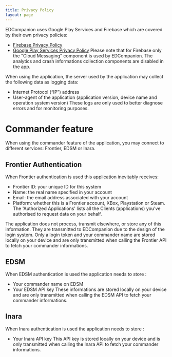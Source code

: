```yaml
---
title: Privacy Policy
layout: page
---
```


EDCompanion uses Google Play Services and Firebase which are covered by their own privacy policies:
- [Firebase Privacy Policy](https://firebase.google.com/support/privacy?hl=en)
- [Google Play Services Privacy Policy](https://policies.google.com/privacy)
Please note that for Firebase only the "Cloud Messaging" component is used by EDCompanion. The analytics and crash informations collection components are disabled in the app.

When using the application, the server used by the application may collect the following data as logging data:
- Internet Protocol (“IP”) address
- User-agent of the application (application version, device name and operation system version)
These logs are only used to better diagnose errors and for monitoring purposes.

# Commander feature 

When using the commander feature of the application, you may connect to different services: Frontier, EDSM or Inara.

## Frontier Authentication

When Frontier authentication is used this application inevitably receives:
- Frontier ID: your unique ID for this system
- Name: the real name specified in your account
- Email: the email address associated with your account
- Platform: whether this is a Frontier account, XBox, Playstation or Steam. The 'Authorized Applications' lists all the Clients (applications) you've authorised to request data on your behalf.

The application does not process, transmit elsewhere, or store any of this information. They are transmitted to EDCompanion due to the design of the login system.
Only a login token and your commander name are stored locally on your device and are only transmitted when calling the Frontier API to fetch your commander informations.

## EDSM

When EDSM authentication is used the application needs to store :
- Your commander name on EDSM
- Your EDSM API key
These informations are stored locally on your device and are only transmitted when calling the EDSM API to fetch your commander informations.

## Inara

When Inara authentication is used the application needs to store :
- Your Inara API key
This API key is stored locally on your device and is only transmitted when calling the Inara API to fetch your commander informations.

